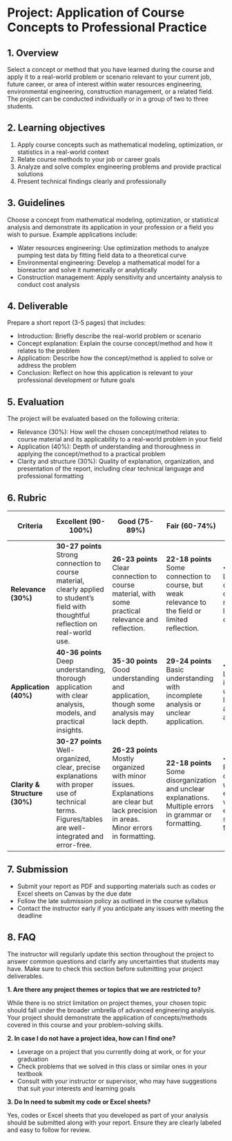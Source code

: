 # Project: Application of Course Concepts to Professional Practice

## 1. Overview
Select a concept or method that you have learned during the course and apply it to a real-world problem or scenario relevant to your current job, future career, or area of interest within water resources engineering, environmental engineering, construction management, or a related field. The project can be conducted individually or in a group of two to three students. 

## 2. Learning objectives
1. Apply course concepts such as mathematical modeling, optimization, or statistics in a real-world context
2. Relate course methods to your job or career goals
3. Analyze and solve complex engineering problems and provide practical solutions
4. Present technical findings clearly and professionally

## 3. Guidelines
Choose a concept from mathematical modeling, optimization, or statistical analysis and demonstrate its application in your profession or a field you wish to pursue. Example applications include:
- Water resources engineering: Use optimization methods to analyze pumping test data by fitting field data to a theoretical curve
- Environmental engineering: Develop a mathematical model for a bioreactor and solve it numerically or analytically
- Construction management: Apply sensitivity and uncertainty analysis to conduct cost analysis

## 4. Deliverable
Prepare a short report (3-5 pages) that includes:
- Introduction: Briefly describe the real-world problem or scenario
- Concept explanation: Explain the course concept/method and how it relates to the problem
- Application: Describe how the concept/method is applied to solve or address the problem
- Conclusion: Reflect on how this application is relevant to your professional development or future goals

## 5. Evaluation
The project will be evaluated based on the following criteria:
- Relevance (30%): How well the chosen concept/method relates to course material and its applicability to a real-world problem in your field
- Application (40%): Depth of understanding and thoroughness in applying the concept/method to a practical problem
- Clarity and structure (30%): Quality of explanation, organization, and presentation of the report, including clear technical language and professional formatting

## 6. Rubric

| **Criteria**             | **Excellent (90-100%)**                                  | **Good (75-89%)**                                    | **Fair (60-74%)**                                    | **Needs Improvement (<60%)**                     |
|--------------------------|---------------------------------------------------------|------------------------------------------------------|------------------------------------------------------|--------------------------------------------------|
| **Relevance (30%)**       | **30-27 points** <br> Strong connection to course material, clearly applied to student’s field with thoughtful reflection on real-world use. | **26-23 points** <br> Clear connection to course material, with some practical relevance and reflection. | **22-18 points** <br> Some connection to course, but weak relevance to the field or limited reflection. | **<18 points** <br> Loosely connected to course material, with little relevance or reflection. | 
| **Application (40%)**     | **40-36 points** <br> Deep understanding, thorough application with clear analysis, models, and practical insights. | **35-30 points** <br> Good understanding and application, though some analysis may lack depth. | **29-24 points** <br> Basic understanding with incomplete analysis or unclear application. | **<24 points** <br> Limited or incorrect understanding, little analysis, and unclear application. | 
| **Clarity & Structure (30%)** | **30-27 points** <br> Well-organized, clear, precise explanations with proper use of technical terms. Figures/tables are well-integrated and error-free. | **26-23 points** <br> Mostly organized with minor issues. Explanations are clear but lack precision in areas. Minor errors in formatting. | **22-18 points** <br> Some disorganization and unclear explanations. Multiple errors in grammar or formatting. | **<18 points** <br> Poorly organized, unclear explanations, with multiple errors in structure or formatting. | 

## 7. Submission
- Submit your report as PDF and supporting materials such as codes or Excel sheets on Canvas by the due date
- Follow the late submission policy as outlined in the course syllabus
- Contact the instructor early if you anticipate any issues with meeting the deadline

## 8. FAQ 
The instructor will regularly update this section throughout the project to answer common questions and clarify any uncertainties that students may have. Make sure to check this section before submitting your project deliverables.

**1. Are there any project themes or topics that we are restricted to?**   

While there is no strict limitation on project themes, your chosen topic should fall under the broader umbrella of advanced engineering analysis. Your project should demonstrate the application of concepts/methods covered in this course and your problem-solving skills.

**2. In case I do not have a project idea, how can I find one?**
- Leverage on a project that you currently doing at work, or for your graduation
- Check problems that we solved in this class or similar ones in your textbook
- Consult with your instructor or supervisor, who may have suggestions that suit your interests and learning goals

**3. Do In need to submit my code or Excel sheets?**   

Yes, codes or Excel sheets that you developed as part of your analysis should be submitted along with your report. Ensure they are clearly labeled and easy to follow for review.


